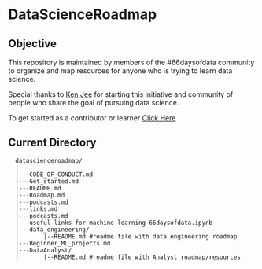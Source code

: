 # DataScienceRoadmap

## Objective

This repository is maintained by members of the #66daysofdata community to organize and map resources for anyone who is trying to learn data science.

Special thanks to [Ken Jee](https://www.youtube.com/channel/UCiT9RITQ9PW6BhXK0y2jaeg) for starting this initiative and community of people who share the goal of pursuing data science.

To get started as a contributor or learner [Click Here](https://github.com/DaedalusDreamJournal/datascienceroadmap/blob/master/Get_started.md)

## Current Directory

```
  datascienceroadmap/
  | 
  |---CODE_OF_CONDUCT.md
  |---Get_started.md
  |---README.md
  |---Roadmap.md
  |---podcasts.md
  |---links.md
  |---podcasts.md
  |---useful-links-for-machine-learning-66daysofdata.ipynb
  |---data_engineering/
  |       |--README.md #readme file with data engineering roadmap
  |---Beginner_ML_projects.md
  |---DataAnalyst/
  |       |--README.md #readme file with Analyst roadmap/resources
```
